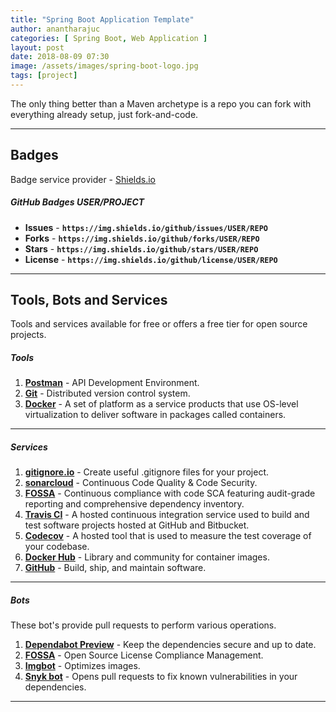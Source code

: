 ```yaml
---
title: "Spring Boot Application Template"
author: anantharajuc
categories: [ Spring Boot, Web Application ]
layout: post
date: 2018-08-09 07:30
image: /assets/images/spring-boot-logo.jpg
tags: [project]
---
```


The only thing better than a Maven archetype is a repo you can fork with everything already setup, just fork-and-code.

---

## Badges

Badge service provider - <a href="https://shields.io/" target="_blank" >Shields.io</a>

##### GitHub Badges USER/PROJECT

*	**Issues** - **`https://img.shields.io/github/issues/USER/REPO`**  
*	**Forks** - **`https://img.shields.io/github/forks/USER/REPO`**  
*	**Stars** - **`https://img.shields.io/github/stars/USER/REPO`**  
*	**License** - **`https://img.shields.io/github/license/USER/REPO`**  

---

## Tools, Bots and Services

Tools and services available for free or offers a free tier for open source projects.

##### Tools

1. **<a href="https://www.postman.com/" target="_blank" >Postman</a>** - API Development Environment.  
2. **<a href="https://git-scm.com/" target="_blank" >Git</a>** - Distributed version control system.  
3. **<a href="https://www.docker.com/" target="_blank" >Docker</a>** - A set of platform as a service products that use OS-level virtualization to deliver software in packages called containers.  

---

##### Services

1. **<a href="https://www.toptal.com/developers/gitignore/api/maven,java,eclipse,intellij,netbeans,visualstudiocode" target="_blank" >gitignore.io</a>** - Create useful .gitignore files for your project.  
2. **<a href="https://sonarcloud.io/" target="_blank" >sonarcloud</a>** - Continuous Code Quality & Code Security.  
3. **<a href="https://fossa.com/product/open-source-license-compliance" target="_blank" >FOSSA</a>** - Continuous compliance with code SCA featuring audit-grade reporting and comprehensive dependency inventory.  
4. **<a href="https://travis-ci.org/" target="_blank" >Travis CI</a>** - A hosted continuous integration service used to build and test software projects hosted at GitHub and Bitbucket.  
5. **<a href="https://about.codecov.io/" target="_blank" >Codecov</a>** - A hosted tool that is used to measure the test coverage of your codebase.  
6. **<a href="https://hub.docker.com/" target="_blank" >Docker Hub</a>** - Library and community for container images.  
7. **<a href="https://sonarcloud.io/" target="_blank" >GitHub</a>** - Build, ship, and maintain software.

---

##### Bots

These bot's provide pull requests to perform various operations.

1. **<a href="https://github.com/apps/dependabot-preview" target="_blank" >Dependabot Preview</a>** - Keep the dependencies secure and up to date.  
2. **<a href="https://fossa.com/product/open-source-license-compliance" target="_blank" >FOSSA</a>** - Open Source License Compliance Management.  
3. **<a href="https://imgbot.net/" target="_blank" >Imgbot</a>** - Optimizes images.  
4. **<a href="https://github.com/snyk-bot" target="_blank" >Snyk bot</a>** - Opens pull requests to fix known vulnerabilities in your dependencies. 

---












